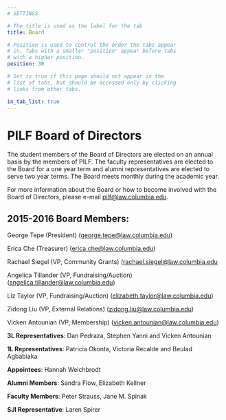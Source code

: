 ```yaml
---
# SETTINGS

# The title is used as the label for the tab
title: Board

# Position is used to control the order the tabs appear
# in. Tabs with a smaller "position" appear before tabs
# with a higher position.
position: 30

# Set to true if this page should not appear in the
# list of tabs, but should be accessed only by clicking
# links from other tabs.

in_tab_list: true
---
```

# PILF Board of Directors

The student members of the Board of Directors are elected on an
annual basis by the members of PILF. The faculty representatives
are elected to the Board for a one year term and alumni
representatives are elected to serve two year terms. The Board
meets monthly during the academic year.

For more information about the Board or how to become involved
with the Board of Directors, please e-mail [pilf@law.columbia.edu](mailto:pilf@law.columbia.edu).

## 2015-2016 Board Members:

George Tepe (President) ([george.tepe@law.columbia.edu](mailto:george.tepe@law.columbia.edu))

Erica Che (Treasurer) ([erica.che@law.columbia.edu](mailto:erica.che@law.columbia.edu))

Rachael Siegel (VP, Community Grants) ([rachael.siegel@law.columbia.edu](mailto:rachael.siegel@law.columbia.edu)

Angelica Tillander (VP, Fundraising/Auction) ([angelica.tillander@law.columbia.edu](mailto:angelica.tillander@law.columbia.edu))

Liz Taylor (VP, Fundraising/Auction) ([elizabeth.taylor@law.columbia.edu](mailto:elizabeth.taylor@law.columbia.edu))

Zidong Liu (VP, External Relations) ([zidong.liu@law.columbia.edu](mailto:zidong.liu@law.columbia.edu))

Vicken Antounian (VP, Membership) ([vicken.antounian@law.columbia.edu](mailto:vicken.antounian@law.columbia.edu))

**3L Representatives**: Dan Pedraza, Stephen Yanni and Vicken Antounian 

**1L Representatives**: Patricia Okonta, Victoria Recalde and Beulad Agbabiaka

**Appointees**: Hannah Weichbrodt 

**Alumni Members**: Sandra Flow, Elizabeth Kellner

**Faculty Members**: Peter Strauss, Jane M. Spinak

**SJI Representative**: Laren Spirer

